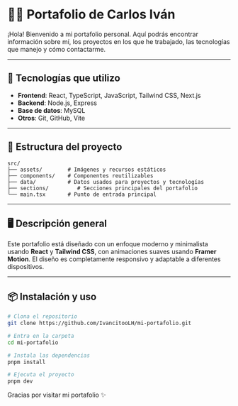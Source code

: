 # 🧑‍💻 Portafolio de Carlos Iván

¡Hola! Bienvenido a mi portafolio personal. Aquí podrás encontrar información sobre mí, los proyectos en los que he trabajado, las tecnologías que manejo y cómo contactarme.

---

## 🚀 Tecnologías que utilizo

- **Frontend**: React, TypeScript, JavaScript, Tailwind CSS, Next.js
- **Backend**: Node.js, Express
- **Base de datos**: MySQL
- **Otros**: Git, GitHub, Vite

---

## 📁 Estructura del proyecto

```
src/
├── assets/        # Imágenes y recursos estáticos
├── components/    # Componentes reutilizables
├── data/          # Datos usados para proyectos y tecnologías
├── sections/         # Secciones principales del portafolio
└── main.tsx       # Punto de entrada principal
```

---

## 🖥️ Descripción general

Este portafolio está diseñado con un enfoque moderno y minimalista usando **React** y **Tailwind CSS**, con animaciones suaves usando **Framer Motion**. El diseño es completamente responsivo y adaptable a diferentes dispositivos.

---

## 📦 Instalación y uso

```bash
# Clona el repositorio
git clone https://github.com/IvancitooLH/mi-portafolio.git

# Entra en la carpeta
cd mi-portafolio

# Instala las dependencias
pnpm install

# Ejecuta el proyecto
pnpm dev
```

Gracias por visitar mi portafolio ✨
